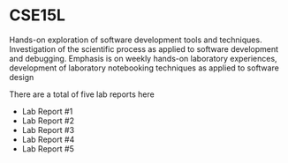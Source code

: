 # CSE15L
Hands-on exploration of software development tools and techniques. Investigation of the scientific process as applied to software development and debugging. Emphasis is on weekly hands-on laboratory experiences, development of laboratory notebooking techniques as applied to software design

There are a total of five lab reports here
- Lab Report #1
- Lab Report #2
- Lab Report #3
- Lab Report #4
- Lab Report #5
